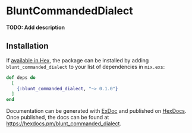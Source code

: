 # BluntCommandedDialect

**TODO: Add description**

## Installation

If [available in Hex](https://hex.pm/docs/publish), the package can be installed
by adding `blunt_commanded_dialect` to your list of dependencies in `mix.exs`:

```elixir
def deps do
  [
    {:blunt_commanded_dialect, "~> 0.1.0"}
  ]
end
```

Documentation can be generated with [ExDoc](https://github.com/elixir-lang/ex_doc)
and published on [HexDocs](https://hexdocs.pm). Once published, the docs can
be found at <https://hexdocs.pm/blunt_commanded_dialect>.

